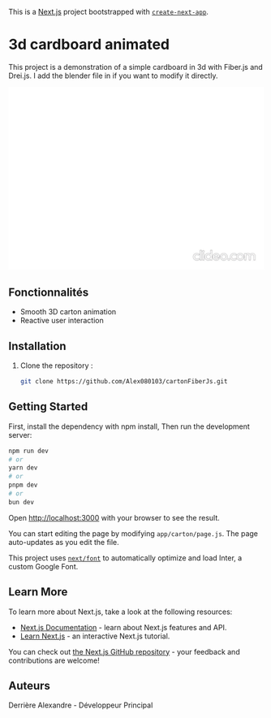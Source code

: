 This is a [Next.js](https://nextjs.org/) project bootstrapped with [`create-next-app`](https://github.com/vercel/next.js/tree/canary/packages/create-next-app).

# 3d cardboard animated

This project is a demonstration of a simple cardboard in 3d with Fiber.js and Drei.js.
I add the blender file in if you want to modify it directly.

![Carton 3D Animé](/public/carton.gif)

## Fonctionnalités

- Smooth 3D carton animation
- Reactive user interaction

## Installation

1. Clone the repository :

   ```bash
   git clone https://github.com/Alex080103/cartonFiberJs.git
   ```

## Getting Started

First, install the dependency with npm install,
Then run the development server:

```bash
npm run dev
# or
yarn dev
# or
pnpm dev
# or
bun dev
```

Open [http://localhost:3000](http://localhost:3000) with your browser to see the result.

You can start editing the page by modifying `app/carton/page.js`. The page auto-updates as you edit the file.

This project uses [`next/font`](https://nextjs.org/docs/basic-features/font-optimization) to automatically optimize and load Inter, a custom Google Font.

## Learn More

To learn more about Next.js, take a look at the following resources:

- [Next.js Documentation](https://nextjs.org/docs) - learn about Next.js features and API.
- [Learn Next.js](https://nextjs.org/learn) - an interactive Next.js tutorial.

You can check out [the Next.js GitHub repository](https://github.com/vercel/next.js/) - your feedback and contributions are welcome!

## Auteurs

Derrière Alexandre - Développeur Principal
